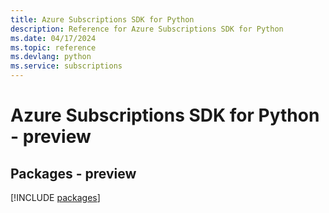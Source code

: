 ```yaml
---
title: Azure Subscriptions SDK for Python
description: Reference for Azure Subscriptions SDK for Python
ms.date: 04/17/2024
ms.topic: reference
ms.devlang: python
ms.service: subscriptions
---
```

# Azure Subscriptions SDK for Python - preview
## Packages - preview
[!INCLUDE [packages](subscriptions-index.md)]